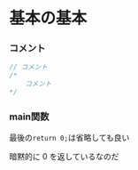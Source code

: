 # 基本の基本





### コメント

```c++
// コメント
/*
	コメント
*/
```



### main関数

最後の`return 0;`は省略しても良い

暗黙的に 0 を返しているなのだ

